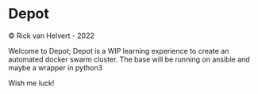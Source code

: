 # Depot
&copy; Rick van Helvert - 2022

Welcome to Depot;
Depot is a WIP learning experience to create an automated docker swarm cluster.
The base will be running on ansible and maybe a wrapper in python3

Wish me luck!

